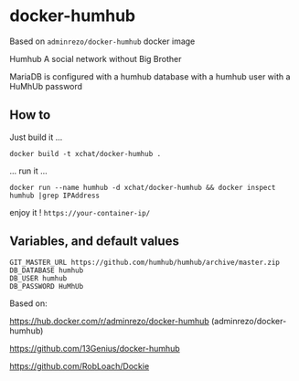 # docker-humhub

Based on `adminrezo/docker-humhub` docker image

Humhub
A social network without Big Brother

MariaDB is configured with a humhub database with a humhub user with a HuMhUb password

## How to

Just build it ...

```docker build -t xchat/docker-humhub .```

... run it ...

```docker run --name humhub -d xchat/docker-humhub && docker inspect humhub |grep IPAddress```

enjoy it ! `https://your-container-ip/`

## Variables, and default values
```shell
GIT_MASTER_URL https://github.com/humhub/humhub/archive/master.zip
DB_DATABASE humhub
DB_USER humhub
DB_PASSWORD HuMhUb
```

Based on:

https://hub.docker.com/r/adminrezo/docker-humhub (adminrezo/docker-humhub)

https://github.com/13Genius/docker-humhub

https://github.com/RobLoach/Dockie
